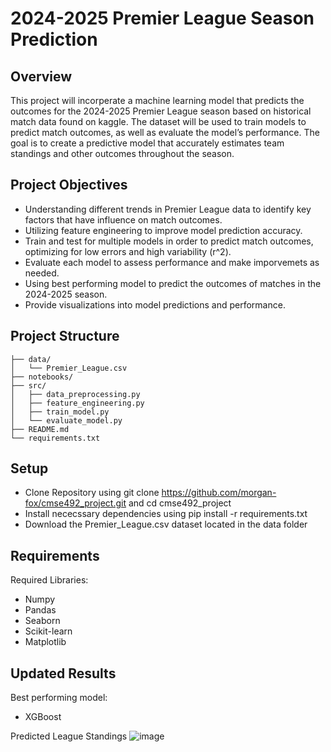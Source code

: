 # 2024-2025 Premier League Season Prediction 

## Overview 
This project will incorperate a machine learning model that predicts the outcomes for the 2024-2025 Premier League season based on historical match data found on kaggle. The dataset will be used to train models to predict match outcomes, as well as evaluate the model’s performance. The goal is to create a predictive model that accurately estimates team standings and other outcomes throughout the season. 

## Project Objectives 
- Understanding different trends in Premier League data to identify key factors that have influence on match outcomes.
- Utilizing feature engineering to improve model prediction accuracy.
- Train and test for multiple models in order to predict match outcomes, optimizing for low errors and high variability (r^2).
- Evaluate each model to assess performance and make imporvemets as needed. 
- Using best performing model to predict the outcomes of matches in the 2024-2025 season.
- Provide visualizations into model predictions and performance.

## Project Structure
```plaintext
├── data/                     
│   └── Premier_League.csv    
├── notebooks/                
├── src/                      
│   ├── data_preprocessing.py
│   ├── feature_engineering.py
│   ├── train_model.py
│   └── evaluate_model.py
├── README.md               
└── requirements.txt 
```

## Setup 
- Clone Repository using git clone https://github.com/morgan-fox/cmse492_project.git and cd cmse492_project
- Install nececssary dependencies using pip install -r requirements.txt
- Download the Premier_League.csv dataset located in the data folder

## Requirements 
Required Libraries:
- Numpy
- Pandas
- Seaborn
- Scikit-learn
- Matplotlib


## Updated Results 
Best performing model:
- XGBoost

Predicted League Standings
![image](https://github.com/user-attachments/assets/105db2a6-659a-4f59-a80e-1aa4e59d607f)
